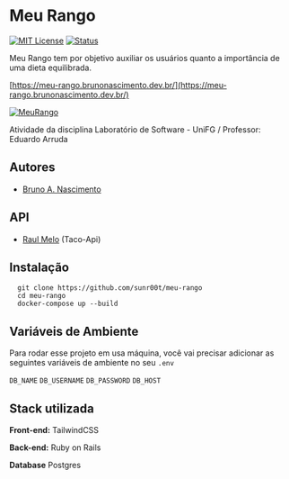 # Meu Rango
[![MIT License](https://img.shields.io/badge/License-MIT-green.svg)](https://choosealicense.com/licenses/mit/)
[![Status](https://img.shields.io/badge/Status-Em%20Desenvolvimento-red)](https://github.com/sunr00t/meu-rango)


Meu Rango tem por objetivo auxiliar os usuários quanto a importância de uma dieta equilibrada.

[https://meu-rango.brunonascimento.dev.br/](https://meu-rango.brunonascimento.dev.br/)

<a href="https://imgbb.com/"><img src="https://i.ibb.co/qyJVd4g/MeuRango.gif" alt="MeuRango" border="0"></a>

Atividade da disciplina Laboratório de Software - UniFG / Professor: Eduardo Arruda


## Autores
- [Bruno A. Nascimento](https://www.github.com/sunr00t)

## API
- [Raul Melo](https://github.com/raulfdm) (Taco-Api)

## Instalação

```
  git clone https://github.com/sunr00t/meu-rango
  cd meu-rango
  docker-compose up --build
```


## Variáveis de Ambiente

Para rodar esse projeto em usa máquina, você vai precisar adicionar as seguintes variáveis de ambiente no seu `.env`

`DB_NAME`
`DB_USERNAME`
`DB_PASSWORD`
`DB_HOST`

## Stack utilizada

**Front-end:** TailwindCSS

**Back-end:** Ruby on Rails

**Database** Postgres





    
    
